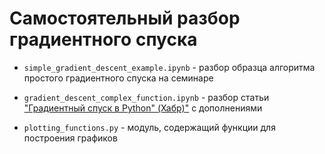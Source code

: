 # Самостоятельный разбор градиентного спуска

* `simple_gradient_descent_example.ipynb` - разбор образца алгоритма простого градиентного спуска на семинаре

* `gradient_descent_complex_function.ipynb` - разбор статьи ["Градиентный спуск в Python" (Хабр)"](https://habr.com/ru/post/547424/?ysclid=l8davoflfw829688954) с дополнениями

* `plotting_functions.py` - модуль, содержащий функции для построения графиков